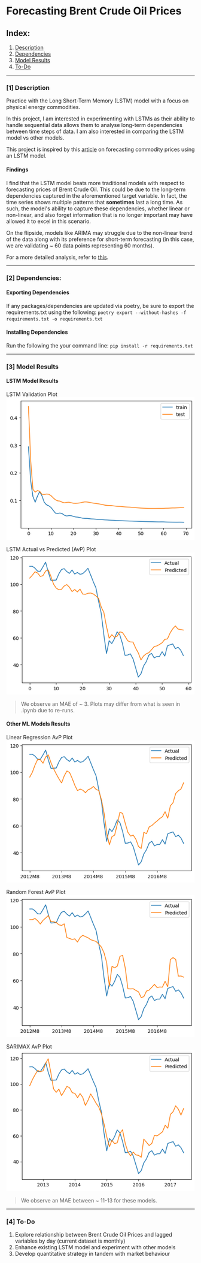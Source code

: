 # Forecasting Brent Crude Oil Prices

## Index:
1. [Description](#1-description)  
2. [Dependencies](#2-dependencies)  
3. [Model Results](#3-model-results)  
4. [To-Do](#4-to-do) 

---

### [1] Description

Practice with the Long Short-Term Memory (LSTM) model with a focus on physical energy commodities. 

In this project, I am interested in experimenting with LSTMs as their ability to handle sequential data allows them to analyse long-term dependencies between time steps of data. I am also interested in comparing the LSTM model vs other models.

This project is inspired by this [article](https://medium.com/@vinayarun/from-scratch-an-lstm-model-to-predict-commodity-prices-179e12445c5a) on forecasting commodity prices using an LSTM model. 

#### **Findings**
I find that the LSTM model beats more traditional models with respect to forecasting prices of Brent Crude Oil. This could be due to the long-term dependencies captured in the aforementioned target variable. In fact, the time series shows multiple patterns that **sometimes** last a long time. As such, the model's ability to capture these dependencies, whether linear or non-linear, and also forget information that is no longer important may have allowed it to excel in this scenario.

On the flipside, models like ARIMA may struggle due to the non-linear trend of the data along with its preference for short-term forecasting (in this case, we are validating ~ 60 data points representing 60 months).

 For a more detailed analysis, refer to [this](https://github.com/xavsant/brent_crude_prices/blob/main/ANALYSIS.md).

---

### [2] Dependencies:

#### **Exporting Dependencies**
If any packages/dependencies are updated via poetry, be sure to export the requirements.txt using the following:
`poetry export --without-hashes -f requirements.txt -o requirements.txt`

#### **Installing Dependencies**
Run the following the your command line:
`pip install -r requirements.txt`

---

### [3] Model Results

#### **LSTM Model Results**
LSTM Validation Plot<br>
![Validation Plot](./visuals/lstm_validation_plot.png)

LSTM Actual vs Predicted (AvP) Plot<br>
![Actual vs Predicted Plot](./visuals/lstm_actual_vs_predicted_plot.png)

> We observe an MAE of ~ 3. Plots may differ from what is seen in .ipynb due to re-runs.

#### **Other ML Models Results**
Linear Regression AvP Plot<br>
![Actual vs Predicted Plot](./visuals/lr_actual_vs_predicted_plot.png)

Random Forest AvP Plot<br>
![Actual vs Predicted Plot](./visuals/rf_actual_vs_predicted_plot.png)

SARIMAX AvP Plot<br>
![Actual vs Predicted Plot](./visuals/sarimax_actual_vs_predicted_plot.png)

> We observe an MAE between ~ 11-13 for these models.

---

### [4] To-Do

1. Explore relationship between Brent Crude Oil Prices and lagged variables by day (current dataset is monthly)
2. Enhance existing LSTM model and experiment with other models
3. Develop quantitative strategy in tandem with market behaviour
